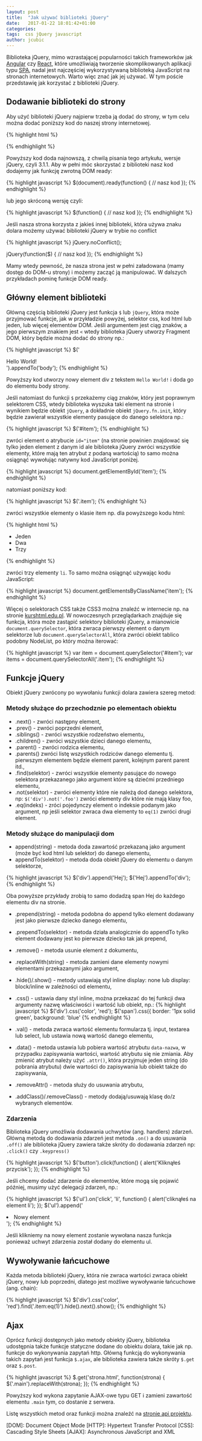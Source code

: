 ```yaml
---
layout: post
title:  "Jak używać biblioteki jQuery"
date:   2017-01-22 18:01:42+01:00
categories:
tags:  css jQuery javascript
author: jcubic
---
```


Biblioteka jQuery, mimo wzrastającej popularności takich frameworków jak [Angular](https://pl.wikipedia.org/wiki/AngularJS) czy [React](https://en.wikipedia.org/wiki/React_(JavaScript_library)), które umożliwiają tworzenie skomplikowanych aplikacji typu [SPA](https://en.wikipedia.org/wiki/Single-page_application), nadal jest najczęściej wykorzystywaną biblioteką JavaScript na stronach internetowych. Warto więc znać jak jej używać. W tym poście przedstawię jak korzystać z biblioteki jQuery.

<!-- more -->

## Dodawanie biblioteki do strony

Aby użyć biblioteki jQuery najpierw trzeba ją dodać do strony, w tym celu można dodać poniższy kod do naszej strony internetowej.

{% highlight html %}
<script src="https://code.jquery.com/jquery-3.1.1.min.js"></script>
{% endhighlight %}

Powyższy kod doda najnowszą, z chwilą pisania tego artykułu, wersje jQuery, czyli 3.1.1. Aby w pełni móc skorzystać z biblioteki nasz kod dodajemy jak funkcję zwrotną DOM ready:

{% highlight javascript %}
$(document).ready(function() {
    // nasz kod
});
{% endhighlight %}

lub jego skróconą wersję czyli:

{% highlight javascript %}
$(function() {
    // nasz kod
});
{% endhighlight %}

Jeśli nasza strona korzysta z jakieś innej biblioteki, która używa znaku dolara możemy używać biblioteki jQuery w trybie no conflict

{% highlight javascript %}
jQuery.noConflict();

jQuery(function($) {
    // nasz kod
});
{% endhighlight %}

Mamy wtedy pewność, że nasza strona jest w pełni załadowana (mamy dostęp do DOM-u strony) i możemy zacząć ją manipulować. W dalszych przykładach pominę funkcje DOM ready.

## Główny element biblioteki

Główną częścią biblioteki jQuery jest funkcja `$` lub `jQuery`, która może przyjmować funkcje, jak w przykładzie powyżej, selektor css, kod html lub jeden, lub więcej elementów DOM. Jeśli argumentem jest ciąg znaków, a jego pierwszym znakiem jest `<` wtedy biblioteka jQuery utworzy Fragment DOM, który będzie można dodać do strony np.:

{% highlight javascript %}
$('<div>Hello World!</div>').appendTo('body');
{% endhighlight %}

Powyższy kod utworzy nowy element div z tekstem `Hello World!` i doda go do elementu body strony.

Jeśli natomiast do funkcji `$` przekażemy ciąg znaków, który jest poprawnym selektorem CSS, wtedy biblioteka wyszuka taki element na stronie i wynikiem będzie obiekt `jQuery`, a dokładnie obiekt `jQuery.fn.init`, który będzie zawierał wszystkie elementy pasujące do danego selektora np.:

{% highlight javascript %}
$('#item');
{% endhighlight %}

zwróci element o atrybucie `id="item"` (na stronie powinien znajdować się tylko jeden element z danym id ale biblioteka jQuery zwróci wszystkie elementy, które mają ten atrybut z podaną wartością) to samo można osiągnąć wywołując natywny kod JavaScript poniżej.

{% highlight javascript %}
document.getElementById('item');
{% endhighlight %}

natomiast poniższy kod:

{% highlight javascript %}
$('.item');
{% endhighlight %}

zwróci wszystkie elementy o klasie item np. dla powyższego kodu html:

{% highlight html %}
<ul>
  <li class="item">Jeden</li>
  <li class="item">Dwa</li>
  <li class="item">Trzy</li>
</ul>
{% endhighlight %}

zwróci trzy elementy `li`. To samo można osiągnąć  używając kodu JavaScript:

{% highlight javascript %}
document.getElementsByClassName('item');
{% endhighlight %}

Więcej o selektorach CSS także CSS3 można znaleźć w internecie np. na stronie [kurshtml.edu.pl](http://www.kurshtml.edu.pl/css/selektory.html). W nowoczesnych przeglądarkach znajduje się funkcja, która może zastąpić selektory biblioteki jQuery, a mianowicie `document.querySelector`, która zwraca pierwszy element o danym selektorze lub `document.querySelectorAll`, która zwróci obiekt tablico podobny NodeList, po który można iterować:

{% highlight javascript %}
var item = document.querySelector('#item');
var items = document.querySelectorAll('.item');
{% endhighlight %}

## Funkcje jQuery

Obiekt jQuery zwrócony po wywołaniu funkcji dolara zawiera szereg metod:

### Metody służące do przechodznie po elementach obiektu

* .next() - zwróci następny element,
* .prev() - zwróci poprzedni element,
* .siblings() - zwróci wszystkie rodzeństwo elementu,
* .children() - zwróci wszystkie dzieci danego elementu,
* .parent() - zwróci rodzica elementu,
* .parents() zwróci listę wszystkich rodziców danego elementu tj. pierwszym elementem będzie element parent, kolejnym parent parent itd.,
* .find(selektor) - zwróci wszystkie elementy pasujące do nowego selektora przekazanego jako argument które są dziećmi przedniego elementu,
* .not(selektor) - zwróci elementy które nie należą dod danego selektora, np: `$('div').not('.foo')` zwróci elementy div które nie mają klasy foo,
* .eq(indeks) - zróci pojedynczy element o indeksie podanym jako argument, np jeśli selektor zwraca dwa elementy to `eq(1)` zwróci drugi element.

### Metody służące do manipulacji dom

* append(string) - metoda doda zawartość przekazaną jako argument (może być kod html lub selektor) do danego elementu,
* appendTo(selektor) - metoda doda obiekt jQuery do elementu o danym selektorze,

{% highlight javascript %}
$('div').append('<span>Hej</span>');
$('<span>Hej</span>').appendTo('div');
{% endhighlight %}

Oba powyższe przykłady zrobią to samo dodadzą span Hej do każdego elementu div na stronie.

* .prepend(string) - metoda podobna do append tylko element dodawany jest jako pierwsze dziecko danego elementu,
* .prependTo(selektor) - metoda działa analogicznie do appendTo tylko element dodawany jest ko pierwsze dziecko tak jak prepend,

* .remove() - metoda usunie element z dokumentu,

* .replaceWith(string) - metoda zamieni dane elementy nowymi elementami przekazanymi jako argument,

* .hide()/.show() - metody ustawiają styl inline display: none lub display: block/inline w zależności od elementu,
* .css() - ustawia dany styl inline, można przekazać do tej funkcji dwa argumenty nazwę właściwości i wartość lub obiekt, np.:
{% highlight javascript %}
$('div').css('color', 'red');
$('span').css({
  border: '1px solid green',
  background: 'blue'
{% endhighlight %}

* .val() - metoda zwraca wartość elementu formularza tj. input, textarea lub select, lub ustawia nową wartość danego elementu,
* .data() - metoda ustawia lub pobiera wartość atrybutu `data-nazwa`, w przypadku zapisywania wartości, wartość atrybutu się nie zmiania. Aby zmienić atrybut należy użyć `.attr()`, która przyjmuje jeden string (do pobrania atrybutu) dwie wartości do zapisywania lub obiekt także do zapisywania,
* .removeAttr() - metoda służy do usuwania atrybutu,
* .addClass()/.removeClass() - metody dodają/usuwają klasę do/z wybranych elementów.

### Zdarzenia

Biblioteka jQuery umożliwia dodawania uchwytów (ang. handlers) zdarzeń. Główną metodą do dodawania zdarzeń jest metoda `.on()` a do usuwania `.off()` ale biblioteka jQuery zawiera także skróty do dodawania zdarzeń np: `.click()` czy `.keypress()`

{% highlight javascript %}
$('button').click(function() {
    alert('Kliknąłeś przycisk');
});
{% endhighlight %}


Jeśli chcemy dodać zdarzenie do elementów, które mogą się pojawić później, musimy użyć delegacji zdarzeń, np.:

{% highlight javascript %}
$('ul').on('click', 'li', function() {
   alert('cliknąłeś na element li');
});
$('ul').append('<li>Nowy element</li>');
{% endhighlight %}

Jeśli klikniemy na nowy element zostanie wywołana nasza funkcja ponieważ uchwyt zdarzenia został dodany do elementu ul.

## Wywoływanie łańcuchowe

Każda metoda biblioteki jQuery, która nie zwraca wartości zwraca obiekt jQuery, nowy lub poprzedni, dlatego jest możliwe wywoływanie łańcuchowe (ang. chain):

{% highlight javascript %}
$('div').css('color', 'red').find('.item:eq(1)').hide().next().show();
{% endhighlight %}

## Ajax

Oprócz funkcji dostępnych jako metody obiekty jQuery, biblioteka udostępnia także funkcje statyczne dodane do obiektu dolara, takie jak np. funkcje do wykonywania zapytań http. Główną funkcją do wykonywania takich zapytań jest funkcja `$.ajax`, ale biblioteka zawiera także skróty `$.get` oraz `$.post`.

{% highlight javascript %}
$.get('strona.html', function(strona) {
   $('.main').replaceWith(strona);
});
{% endhighlight %}

Powyższy kod wykona zapytanie AJAX-owe typu GET i zamieni zawartość elementu `.main` tym, co dostanie z serwera.

Listę wszystkich metod oraz funkcji można znaleźć na [stronie api projektu](http://api.jquery.com/).

[DOM]: Document Object Mode
[HTTP]: Hypertext Transfer Protocol
[CSS]: Cascading Style Sheets
[AJAX]:  Asynchronous JavaScript and XML
